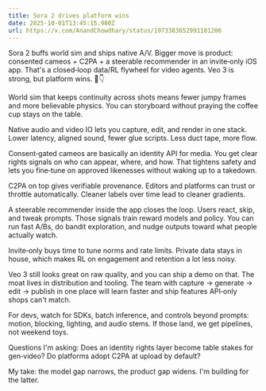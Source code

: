 ```yaml
---
title: Sora 2 drives platform wins
date: 2025-10-01T13:45:15.980Z
url: https://x.com/AnandChowdhary/status/1973383652991181206
---
```


Sora 2 buffs world sim and ships native A/V. Bigger move is product: consented cameos + C2PA + a steerable recommender in an invite‑only iOS app. That's a closed‑loop data/RL flywheel for video agents. Veo 3 is strong, but platform wins. 🎥👇  
  
World sim that keeps continuity across shots means fewer jumpy frames and more believable physics. You can storyboard without praying the coffee cup stays on the table.  
  
Native audio and video IO lets you capture, edit, and render in one stack. Lower latency, aligned sound, fewer glue scripts. Less duct tape, more flow.  
  
Consent‑gated cameos are basically an identity API for media. You get clear rights signals on who can appear, where, and how. That tightens safety and lets you fine‑tune on approved likenesses without waking up to a takedown.  
  
C2PA on top gives verifiable provenance. Editors and platforms can trust or throttle automatically. Cleaner labels over time lead to cleaner gradients.  
  
A steerable recommender inside the app closes the loop. Users react, skip, and tweak prompts. Those signals train reward models and policy. You can run fast A/Bs, do bandit exploration, and nudge outputs toward what people actually watch.  
  
Invite‑only buys time to tune norms and rate limits. Private data stays in house, which makes RL on engagement and retention a lot less noisy.  
  
Veo 3 still looks great on raw quality, and you can ship a demo on that. The moat lives in distribution and tooling. The team with capture → generate → edit → publish in one place will learn faster and ship features API‑only shops can't match.  
  
For devs, watch for SDKs, batch inference, and controls beyond prompts: motion, blocking, lighting, and audio stems. If those land, we get pipelines, not weekend toys.  
  
Questions I'm asking: Does an identity rights layer become table stakes for gen‑video? Do platforms adopt C2PA at upload by default?  
  
My take: the model gap narrows, the product gap widens. I'm building for the latter.
